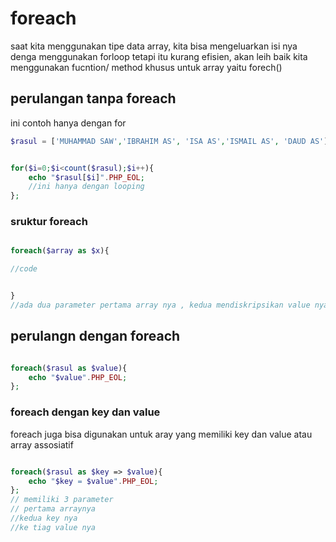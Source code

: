 # foreach

saat kita menggunakan tipe data array, kita bisa mengeluarkan isi nya denga menggunakan forloop
tetapi itu kurang efisien, akan leih baik kita menggunakan fucntion/ method khusus untuk array yaitu forech()


## perulangan tanpa foreach

ini contoh hanya dengan for

```php
$rasul = ['MUHAMMAD SAW','IBRAHIM AS', 'ISA AS','ISMAIL AS', 'DAUD AS'];


for($i=0;$i<count($rasul);$i++){
    echo "$rasul[$i]".PHP_EOL;
    //ini hanya dengan looping
};

```

### sruktur foreach

```php

foreach($array as $x){

//code


}
//ada dua parameter pertama array nya , kedua mendiskripsikan value nya
```
## perulangn dengan foreach

```php

foreach($rasul as $value){
    echo "$value".PHP_EOL;
};

```


### foreach dengan key dan value

foreach juga bisa digunakan untuk aray yang memiliki key dan value atau array assosiatif

```php

foreach($rasul as $key => $value){
    echo "$key = $value".PHP_EOL;
};
// memiliki 3 parameter
// pertama arraynya
//kedua key nya
//ke tiag value nya
```